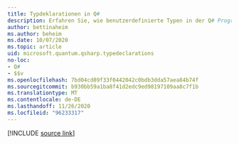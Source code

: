 ```yaml
---
title: Typdeklarationen in Q#
description: Erfahren Sie, wie benutzerdefinierte Typen in der Q# Programmiersprache deklariert werden.
author: bettinaheim
ms.author: beheim
ms.date: 10/07/2020
ms.topic: article
uid: microsoft.quantum.qsharp.typedeclarations
no-loc:
- Q#
- $$v
ms.openlocfilehash: 7bd04cd89f33f0442042c0bdb3dda57aea84b74f
ms.sourcegitcommit: b930bb59a1ba8f41d2edc9ed98197109aa8c7f1b
ms.translationtype: MT
ms.contentlocale: de-DE
ms.lasthandoff: 11/26/2020
ms.locfileid: "96233317"
---
```

<!-- 
# Type declarations in Q#
-->

[!INCLUDE [source link](~/includes/qsharp-language/Specifications/Language/1_ProgramStructure/2_TypeDeclarations.md)]

